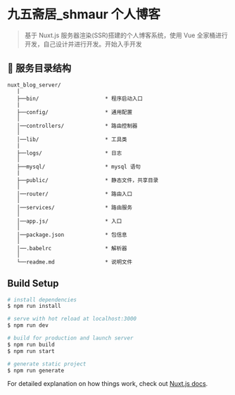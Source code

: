 <!--
 * @Author: huangjin
 * @Date: 2019-12-21 01:49:28
 * @LastEditTime: 2019-12-24 01:21:16
 * @LastEditors: huangjin
 * @Description: 因为喜欢而坚持
 * @生活不止眼前的苟且，还有诗和远方
 -->
# 九五斋居\_shmaur 个人博客

> 基于 Nuxt.js 服务器渲染(SSR)搭建的个人博客系统，使用 Vue 全家桶进行开发，自己设计并进行开发。开始入手开发


## 📁 服务目录结构
```
nuxt_blog_server/
   |
   ├──bin/                     * 程序启动入口
   |
   ├──config/                  * 通用配置
   │
   │──controllers/             * 路由控制器
   │
   │──lib/                     * 工具类
   |
   ├──logs/                    * 日志
   │
   ├──mysql/                   * mysql 语句
   |
   ├──public/                  * 静态文件，共享目录
   │
   │──router/                  * 路由入口
   │
   │──services/                * 路由服务
   │
   │──app.js/                  * 入口
   │
   │──package.json             * 包信息
   │
   │──.babelrc                 * 解析器
   │
   └──readme.md                * 说明文件

```

## Build Setup

```bash
# install dependencies
$ npm run install

# serve with hot reload at localhost:3000
$ npm run dev

# build for production and launch server
$ npm run build
$ npm run start

# generate static project
$ npm run generate
```

For detailed explanation on how things work, check out [Nuxt.js docs](https://nuxtjs.org).



